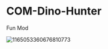 # COM-Dino-Hunter
Fun Mod


![1165053360676810773](https://github.com/user-attachments/assets/87c903b4-08af-48f1-82d1-0fb1732ce6cf)
